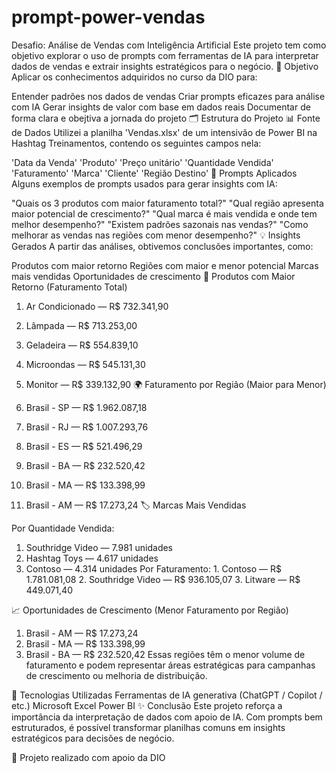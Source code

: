 # prompt-power-vendas
Desafio: Análise de Vendas com Inteligência Artificial
Este projeto tem como objetivo explorar o uso de prompts com ferramentas de IA para interpretar dados de vendas e extrair insights estratégicos para o negócio.
📌 Objetivo
Aplicar os conhecimentos adquiridos no curso da DIO para:

Entender padrões nos dados de vendas
Criar prompts eficazes para análise com IA
Gerar insights de valor com base em dados reais
Documentar de forma clara e obejtiva a jornada do projeto
🗂️ Estrutura do Projeto
📊 Fonte de Dados
Utilizei a planilha 'Vendas.xlsx' de um intensivão de Power BI na Hashtag Treinamentos, contendo os seguintes campos nela:

'Data da Venda'
'Produto'
'Preço unitário'
'Quantidade Vendida'
'Faturamento'
'Marca'
'Cliente'
'Região Destino'
🤖 Prompts Aplicados
Alguns exemplos de prompts usados para gerar insights com IA:

"Quais os 3 produtos com maior faturamento total?"
"Qual região apresenta maior potencial de crescimento?"
"Qual marca é mais vendida e onde tem melhor desempenho?"
"Existem padrões sazonais nas vendas?"
"Como melhorar as vendas nas regiões com menor desempenho?"
💡 Insights Gerados
A partir das análises, obtivemos conclusões importantes, como:

Produtos com maior retorno
Regiões com maior e menor potencial
Marcas mais vendidas
Oportunidades de crescimento
📌 Produtos com Maior Retorno (Faturamento Total)

1. Ar Condicionado — R$ 732.341,90
2. Lâmpada — R$ 713.253,00
3. Geladeira — R$ 554.839,10
4. Microondas — R$ 545.131,30
5. Monitor — R$ 339.132,90
🌍 Faturamento por Região (Maior para Menor)

1. Brasil - SP — R$ 1.962.087,18
2. Brasil - RJ — R$ 1.007.293,76
3. Brasil - ES — R$ 521.496,29
4. Brasil - BA — R$ 232.520,42
5. Brasil - MA — R$ 133.398,99
6. Brasil - AM — R$ 17.273,24
🏷️ Marcas Mais Vendidas

Por Quantidade Vendida:

1. Southridge Video — 7.981 unidades
2. Hashtag Toys — 4.617 unidades
3. Contoso — 4.314 unidades
Por Faturamento: 1. Contoso — R$ 1.781.081,08 2. Southridge Video — R$ 936.105,07 3. Litware — R$ 449.071,40

📈 Oportunidades de Crescimento (Menor Faturamento por Região)

1. Brasil - AM — R$ 17.273,24
2. Brasil - MA — R$ 133.398,99
3. Brasil - BA — R$ 232.520,42
Essas regiões têm o menor volume de faturamento e podem representar áreas estratégicas para campanhas de crescimento ou melhoria de distribuição.

🚀 Tecnologias Utilizadas
Ferramentas de IA generativa (ChatGPT / Copilot / etc.)
Microsoft Excel
Power BI
✨ Conclusão
Este projeto reforça a importância da interpretação de dados com apoio de IA. Com prompts bem estruturados, é possível transformar planilhas comuns em insights estratégicos para decisões de negócio.

🏅 Projeto realizado com apoio da DIO
